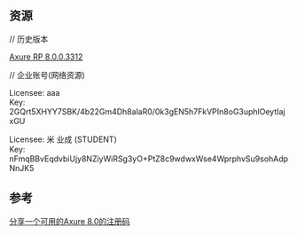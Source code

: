 ## 资源

// 历史版本

[Axure RP 8.0.0.3312](https://www.axure.com.cn/3961/)

// 企业账号(网络资源)

Licensee: aaa    
Key: 2GQrt5XHYY7SBK/4b22Gm4Dh8alaR0/0k3gEN5h7FkVPIn8oG3uphlOeytIajxGU

Licensee: 米 业成 (STUDENT)    
Key: nFmqBBvEqdvbiUjy8NZiyWiRSg3yO+PtZ8c9wdwxWse4WprphvSu9sohAdpNnJK5

## 参考

[分享一个可用的Axure 8.0的注册码](https://www.douban.com/group/topic/88381882/)
